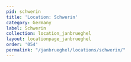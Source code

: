 ```yaml
---
pid: schwerin
title: 'Location: Schwerin'
category: Germany
label: Schwerin
collection: location_janbrueghel
layout: locationpage_janbrueghel
order: '054'
permalink: "/janbrueghel/locations/schwerin/"
---
```

